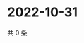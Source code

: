 # 2022-10-31

共 0 条

<!-- BEGIN WEIBO -->
<!-- 最后更新时间 Mon Oct 31 2022 15:17:15 GMT+0800 (China Standard Time) -->

<!-- END WEIBO -->
